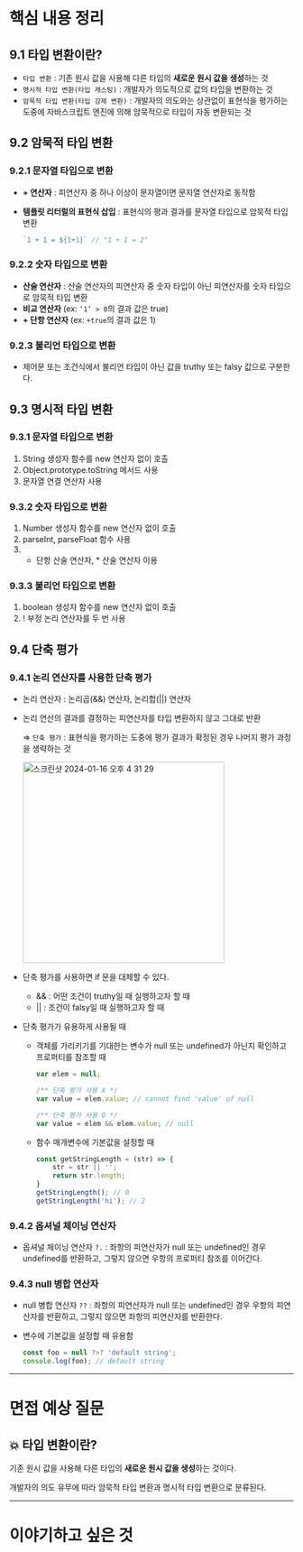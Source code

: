 # 핵심 내용 정리

## 9.1 타입 변환이란?

- `타입 변환` : 기존 원시 값을 사용해 다른 타입의 **새로운 원시 값을 생성**하는 것
- `명시적 타입 변환(타입 캐스팅)` : 개발자가 의도적으로 값의 타입을 변환하는 것
- `암묵적 타입 변환(타입 강제 변환)` : 개발자의 의도와는 상관없이 표현식을 평가하는 도중에 자바스크립트 엔진에 의해 암묵적으로 타입이 자동 변환되는 것

## 9.2 암묵적 타입 변환

### 9.2.1 문자열 타입으로 변환

- **+ 연산자** : 피연산자 중 하나 이상이 문자열이면 문자열 연산자로 동작함
- **템플릿 리터럴의 표현식 삽입** : 표현식의 평과 결과를 문자열 타입으로 암묵적 타입 변환
    
    ```jsx
    `1 + 1 = ${1+1}` // "1 + 1 = 2"
    ```
    

### 9.2.2 숫자 타입으로 변환

- **산술 연산자** : 산술 연산자의 피연산자 중 숫자 타입이 아닌 피연산자를 숫자 타입으로 암묵적 타입 변환
- **비교 연산자** (ex: `‘1’ > 0`의 결과 값은 true)
- **+ 단항 연산자** (ex: `+true`의 결과 값은 1)

### 9.2.3 불리언 타입으로 변환

- 제어문 또는 조건식에서 불리언 타입이 아닌 값을 truthy 또는 falsy 값으로 구분한다.

## 9.3 명시적 타입 변환

### 9.3.1 문자열 타입으로 변환

1. String 생성자 함수를 new 연산자 없이 호출
2. Object.prototype.toString 메서드 사용
3. 문자열 연결 연산자 사용

### 9.3.2 숫자 타입으로 변환

1. Number 생성자 함수를 new 연산자 없이 호출
2. parseInt, parseFloat 함수 사용
3. + 단항 산술 연산자, * 산술 연산자 이용

### 9.3.3 불리언 타입으로 변환

1. boolean 생성자 함수를 new 연산자 없이 호출
2. ! 부정 논리 연산자를 두 번 사용

## 9.4 단축 평가

### 9.4.1 논리 연산자를 사용한 단축 평가

- 논리 연산자 : 논리곱(&&) 연산자, 논리합(||) 연산자
- 논리 연산의 결과를 결정하는 피연산자를 타입 변환하지 않고 그대로 반환
    
    ⇒ `단축 평가` : 표현식을 평가하는 도중에 평가 결과가 확정된 경우 나머지 평가 과정을 생략하는 것
    
    <img width="357" alt="스크린샷 2024-01-16 오후 4 31 29" src="https://github.com/KingJiwon/js_deep_dive/assets/102431281/36aad433-f733-42a0-aca0-5fef1bf51753">
    
- 단축 평가를 사용하면 if 문을 대체할 수 있다.
    - && : 어떤 조건이 truthy일 때 실행하고자 할 때
    - || : 조건이 falsy일 때 실행하고자 할 때
- 단축 평가가 유용하게 사용될 때
    - 객체를 가리키기를 기대한는 변수가 null 또는 undefined가 아닌지 확인하고 프로퍼티를 참조할 때
        
        ```jsx
        var elem = null;
        
        /** 단축 평가 사용 X */
        var value = elem.value; // cannot find 'value' of null
        
        /** 단축 평가 사용 O */
        var value = elem && elem.value; // null
        ```
        
    - 함수 매개변수에 기본값을 설정할 때
        
        ```jsx
        const getStringLength = (str) => {
        	str = str || '';
        	return str.length;
        }
        getStringLength(); // 0
        getStringLength('hi'); // 2
        ```
        

### 9.4.2 옵셔널 체이닝 연산자

- 옵셔널 체이닝 연산자 `?.` : 좌항의 피연산자가 null 또는 undefined인 경우 undefined를 반환하고, 그렇지 않으면 우항의 프로퍼티 참조를 이어간다.

### 9.4.3 null 병합 연산자

- null 병합 연산자 `??` : 좌항의 피연산자가 null 또는 undefined인 경우 우항의 피연산자를 반환하고, 그렇지 않으면 좌항의 피연산자를 반환한다.
- 변수에 기본값을 설정할 때 유용함
    
    ```jsx
    const foo = null ?>? 'default string';
    console.log(foo); // default string
    ```
    

---

# 면접 예상 질문

## 💥 타입 변환이란?

기존 원시 값을 사용해 다른 타입의 **새로운 원시 값을 생성**하는 것이다.

개발자의 의도 유무에 따라 암묵적 타입 변환과 명시적 타입 변환으로 분류된다.

---

# 이야기하고 싶은 것